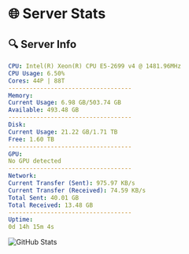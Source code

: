 # 🌐 Server Stats
## 🔍 Server Info
```yaml
CPU: Intel(R) Xeon(R) CPU E5-2699 v4 @ 1481.96MHz
CPU Usage: 6.50%
Cores: 44P | 88T
-----------------------------------
Memory:
Current Usage: 6.98 GB/503.74 GB
Available: 493.48 GB
-----------------------------------
Disk:
Current Usage: 21.22 GB/1.71 TB
Free: 1.60 TB
-----------------------------------
GPU:
No GPU detected
-----------------------------------
Network:
Current Transfer (Sent): 975.97 KB/s
Current Transfer (Received): 74.59 KB/s
Total Sent: 40.01 GB
Total Received: 13.48 GB
-----------------------------------
Uptime:
0d 14h 15m 4s
```
![GitHub Stats](https://img.shields.io/badge/Updated-2025-04-20_07:23:52-blue)